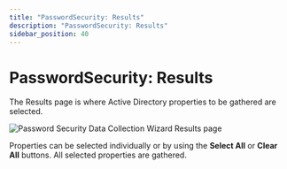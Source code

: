 ```yaml
---
title: "PasswordSecurity: Results"
description: "PasswordSecurity: Results"
sidebar_position: 40
---
```


# PasswordSecurity: Results

The Results page is where Active Directory properties to be gathered are selected.

![Password Security Data Collection Wizard Results page](/images/accessanalyzer/12.0/admin/datacollector/passwordsecurity/results.webp)

Properties can be selected individually or by using the **Select All** or **Clear All** buttons. All
selected properties are gathered.
